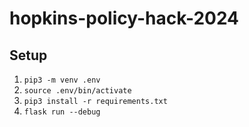 # hopkins-policy-hack-2024


## Setup
1. `pip3 -m venv .env`
1. `source .env/bin/activate` 
1. `pip3 install -r requirements.txt` 
1. `flask run --debug`